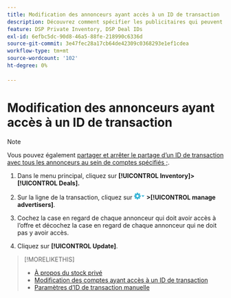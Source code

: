 ```yaml
---
title: Modification des annonceurs ayant accès à un ID de transaction
description: Découvrez comment spécifier les publicitaires qui peuvent accéder à un ID de transaction.
feature: DSP Private Inventory, DSP Deal IDs
exl-id: 6efbc5dc-90d8-46a5-88fe-218990c6336d
source-git-commit: 3e47fec28a17cb64de42309c0368293e1ef1cdea
workflow-type: tm+mt
source-wordcount: '102'
ht-degree: 0%

---
```


# Modification des annonceurs ayant accès à un ID de transaction

>[!NOTE]
>
>Vous pouvez également [partager et arrêter le partage d’un ID de transaction avec tous les annonceurs au sein de comptes spécifiés ;](deal-id-share.md).

1. Dans le menu principal, cliquez sur **[!UICONTROL Inventory]> [!UICONTROL Deals].**

1. Sur la ligne de la transaction, cliquez sur  ![Menu Options](/help/dsp/assets/options-menu.png) **>[!UICONTROL manage advertisers]**.

1. Cochez la case en regard de chaque annonceur qui doit avoir accès à l’offre et décochez la case en regard de chaque annonceur qui ne doit pas y avoir accès.

1. Cliquez sur **[!UICONTROL Update]**.

>[!MORELIKETHIS]
>* [À propos du stock privé](private-inventory-about.md)
>* [Modification des comptes ayant accès à un ID de transaction](/help/dsp/inventory/deal-id-share.md)
>* [Paramètres d’ID de transaction manuelle](deal-id-settings.md)


